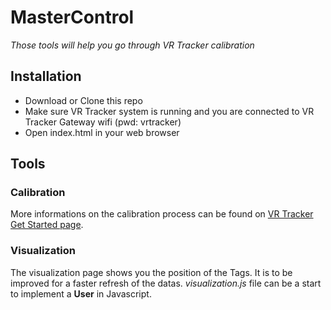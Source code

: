 # MasterControl

*Those tools will help you go through VR Tracker calibration*

## Installation
* Download or Clone this repo
* Make sure VR Tracker system is running and you are connected to VR Tracker Gateway wifi (pwd: vrtracker)
* Open index.html in your web browser

## Tools
### Calibration
More informations on the calibration process can be found on [VR Tracker Get Started page](https://vrtracker.xyz/getstarted/).
### Visualization
The visualization page shows you the position of the Tags. It is to be improved for a faster refresh of the datas.
*visualization.js* file can be a start to implement a **User** in Javascript.

